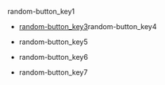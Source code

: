 random-button_key1
- [random-button_key3](http://codepen.io/navgurukul/full/jyNppO/)random-button_key4

- random-button_key5
- random-button_key6
- random-button_key7
